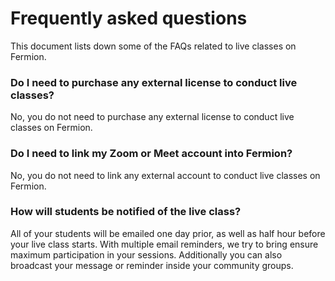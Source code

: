 # Frequently asked questions

This document lists down some of the FAQs related to live classes on Fermion.

### Do I need to purchase any external license to conduct live classes?

No, you do not need to purchase any external license to conduct live classes on Fermion.

### Do I need to link my Zoom or Meet account into Fermion?

No, you do not need to link any external account to conduct live classes on Fermion.

### How will students be notified of the live class?

All of your students will be emailed one day prior, as well as half hour before your live class starts. With multiple email reminders, we try to bring ensure maximum participation in your sessions. Additionally you can also broadcast your message or reminder inside your community groups.
